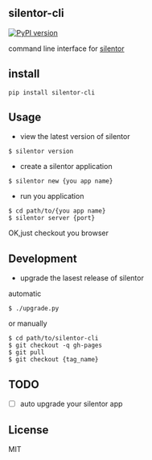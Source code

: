 silentor-cli
------------
[![PyPI version](https://badge.fury.io/py/silentor-cli.svg)](http://badge.fury.io/py/silentor-cli)

command line interface for [silentor](http://github.com/jayin/silentor)

install
-------

```shell
pip install silentor-cli
```

Usage
-----

- view the latest version of silentor
```shell
$ silentor version
```

- create a silentor application
```shell
$ silentor new {you app name}
```

- run you application
```shell
$ cd path/to/{you app name}
$ silentor server {port}
```

OK,just checkout you browser

Development
-----------

- upgrade the lasest release of silentor

automatic  
```shell
$ ./upgrade.py
```

or manually  
```shell
$ cd path/to/silentor-cli
$ git checkout -q gh-pages
$ git pull
$ git checkout {tag_name}
```

TODO
----

- [ ] auto upgrade your silentor app

License
-------

MIT